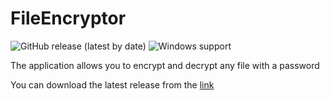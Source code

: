 ﻿# FileEncryptor

![GitHub release (latest by date)](https://img.shields.io/github/v/release/JoystickNS/FileEncryptor)
![Windows support](https://img.shields.io/badge/platform-Windows-blue?logo=windows)

The application allows you to encrypt and decrypt any file with a password

You can download the latest release from the [link](https://github.com/JoystickNS/FileEncryptor/releases)

